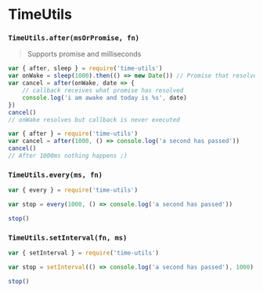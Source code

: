 # TimeUtils

### `TimeUtils.after(msOrPromise, fn)`

>Supports promise and milliseconds

```js
var { after, sleep } = require('time-utils')
var onWake = sleep(1000).then(() => new Date()) // Promise that resolves after 1000ms
var cancel = after(onWake, date => {
    // callback receives what promise has resolved
    console.log('i am awake and today is %s', date)
})
cancel()
// onWake resolves but callback is never executed
```

```js
var { after } = require('time-utils')
var cancel = after(1000, () => console.log('a second has passed'))
cancel()
// After 1000ms nothing happens ;)
```

### `TimeUtils.every(ms, fn)`

```js
var { every } = require('time-utils')

var stop = every(1000, () => console.log('a second has passed'))

stop()
```

### `TimeUtils.setInterval(fn, ms)`

```js
var { setInterval } = require('time-utils')

var stop = setInterval(() => console.log('a second has passed'), 1000)

stop()
```